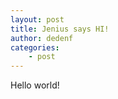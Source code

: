 ```yaml
---
layout: post
title: Jenius says HI!
author: dedenf
categories:
    - post
---
```


Hello world!
